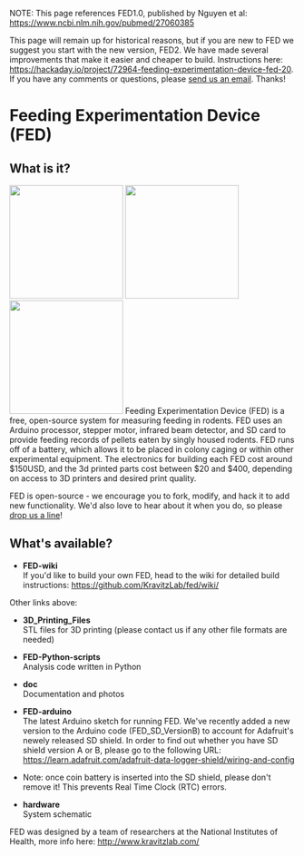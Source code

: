 NOTE: This page references FED1.0, published by Nguyen et al: 
https://www.ncbi.nlm.nih.gov/pubmed/27060385

This page will remain up for historical reasons, but if you are new to FED we suggest you start with the new version, FED2. We have made several improvements that make it easier and cheaper to build. Instructions here: https://hackaday.io/project/72964-feeding-experimentation-device-fed-20.  If you have any comments or questions, please <a href="mailto:lex.kravitz@nih.gov"> send us an email</a>.  Thanks!

# Feeding Experimentation Device (FED)
## What is it?
<img src="https://github.com/KravitzLab/FED/blob/master/doc/photos/FED%20front3.jpg" height="200">
<img src="https://github.com/KravitzLab/FED/blob/master/doc/FED%20gif%202.gif" height="200">
<img src="https://github.com/KravitzLab/FED/blob/master/doc/FED%20gif%203.gif" height="200">  
Feeding Experimentation Device (FED) is a free, open-source system for measuring feeding in rodents. FED uses an Arduino processor, 
stepper motor, infrared beam detector, and SD card to provide feeding records of pellets eaten by singly housed rodents. FED runs off of a battery, which allows it to be placed in colony caging or within other experimental equipment. The electronics for building each FED cost around $150USD, and the 3d printed parts cost between $20 and $400, depending on access to 3D printers and desired print quality. 

FED is open-source - we encourage you to fork, modify, and hack it to add new functionality. We'd also love to hear about it when you do, so please <a href="mailto:lex.kravitz@nih.gov">drop us a line</a>!

## What's available?
+ <b> FED-wiki </b>  
If you'd like to build your own FED, head to the wiki for detailed build instructions: https://github.com/KravitzLab/fed/wiki/

Other links above:

+ <b>3D_Printing_Files</b>  
STL files for 3D printing 
(please contact us if any other file formats are needed)

+ <b>FED-Python-scripts</b>  
Analysis code written in Python

+ <b>doc</b>  
Documentation and photos

+ <b>FED-arduino</b>  
The latest Arduino sketch for running FED. We've recently added a new version to the Arduino code (FED_SD_VersionB) to account for Adafruit's newely released SD shield. In order to find out whether you have SD shield version A or B, please go to the following URL: https://learn.adafruit.com/adafruit-data-logger-shield/wiring-and-config 

+ Note: once coin battery is inserted into the SD shield, please don't remove it! This prevents Real Time Clock (RTC) errors.

+ <b>hardware</b>  
System schematic

FED was designed by a team of researchers at the National Institutes of Health, more info here: http://www.kravitzlab.com/


